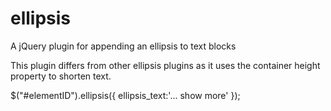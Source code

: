 ellipsis
========

A jQuery plugin for appending an ellipsis to text blocks

This plugin differs from other ellipsis plugins as it uses the container height property to shorten text.  

$("#elementID").ellipsis({ ellipsis_text:'<span class="toggle more">... show more</span>' });
